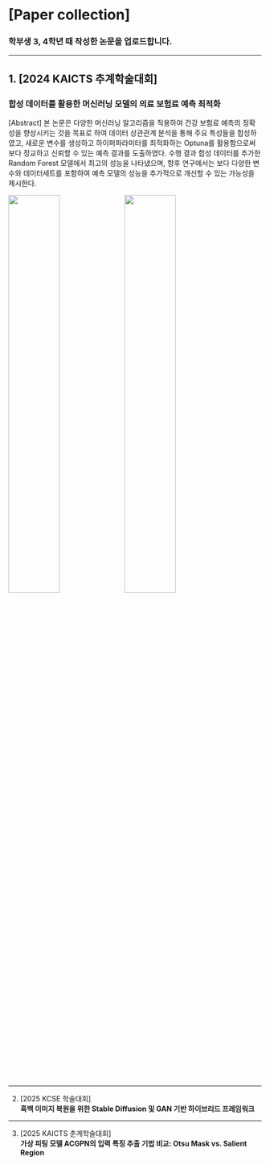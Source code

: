 # [Paper collection]

### 학부생 3, 4학년 때 작성한 논문을 업로드합니다.

---

## 1. ﻿[2024 KAICTS 추계학술대회] <br>
   ### **합성 데이터를 활용한 머신러닝 모델의 의료 보험료 예측 최적화** <br>
   [Abstract] 본 논문은 다양한 머신러닝 알고리즘을 적용하여 건강 보험료 예측의 정확성을 향상시키는 것을 목표로 하여 데이터 상관관계 분석을 통해 주요 특성들을 합성하였고, 새로운 변수를 생성하고 하이퍼파라미터를 최적화하는 Optuna를 활용함으로써 보다 정교하고 신뢰할 수 있는 예측 결과를 도출하였다. 수행 결과 합성 데이터를 추가한 Random Forest 모델에서 최고의 성능을 나타냈으며, 향후 연구에서는 보다 다양한 변수와 데이터세트를 포함하여 예측 모델의 성능을 추가적으로 개선할 수 있는 가능성을 제시한다.
   <p align="left">
     <img src="https://github.com/user-attachments/assets/00cce396-f527-4228-902b-5dc2308ba84a" align="center" width="45%">
     <img src="https://github.com/user-attachments/assets/ab7a421e-f735-496f-8618-593a912db604" align="center" width="45%">
   </p>
   
----

2. ﻿[2025 KCSE 학술대회] <br>
   **흑백 이미지 복원을 위한 Stable Diffusion 및 GAN 기반 하이브리드 프레임워크**
   
---

3. ﻿[2025 KAICTS 춘계학술대회] <br>
   **가상 피팅 모델 ACGPN의 입력 특징 추출 기법 비교: Otsu Mask vs. Salient Region**

